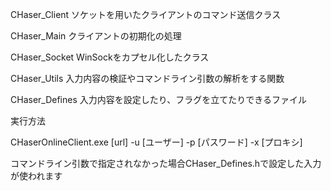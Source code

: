 CHaser_Client ソケットを用いたクライアントのコマンド送信クラス

CHaser_Main クライアントの初期化の処理

CHaser_Socket WinSockをカプセル化したクラス

CHaser_Utils 入力内容の検証やコマンドライン引数の解析をする関数

CHaser_Defines 入力内容を設定したり、フラグを立てたりできるファイル

実行方法

CHaserOnlineClient.exe [url] -u [ユーザー] -p [パスワード] -x [プロキシ]

コマンドライン引数で指定されなかった場合CHaser_Defines.hで設定した入力が使われます
